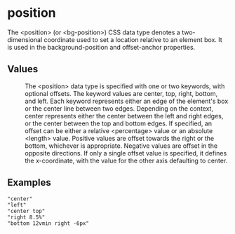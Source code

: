 # position

The &lt;position&gt; (or &lt;bg-position&gt;) CSS data type denotes a two-dimensional coordinate used to set a location relative to an element box. It is used in the background-position and offset-anchor properties.

## Values

<dl>
<dd>The &lt;position&gt; data type is specified with one or two keywords, with optional offsets.
The keyword values are center, top, right, bottom, and left. Each keyword represents either an edge of the element's box or the center line between two edges. Depending on the context, center represents either the center between the left and right edges, or the center between the top and bottom edges.
If specified, an offset can be either a relative &lt;percentage&gt; value or an absolute &lt;length&gt; value. Positive values are offset towards the right or the bottom, whichever is appropriate. Negative values are offset in the opposite directions.
If only a single offset value is specified, it defines the x-coordinate, with the value for the other axis defaulting to center.</dd>
</dl>

## Examples

```
"center"
"left"
"center top"
"right 8.5%"
"bottom 12vmin right -6px"
```
